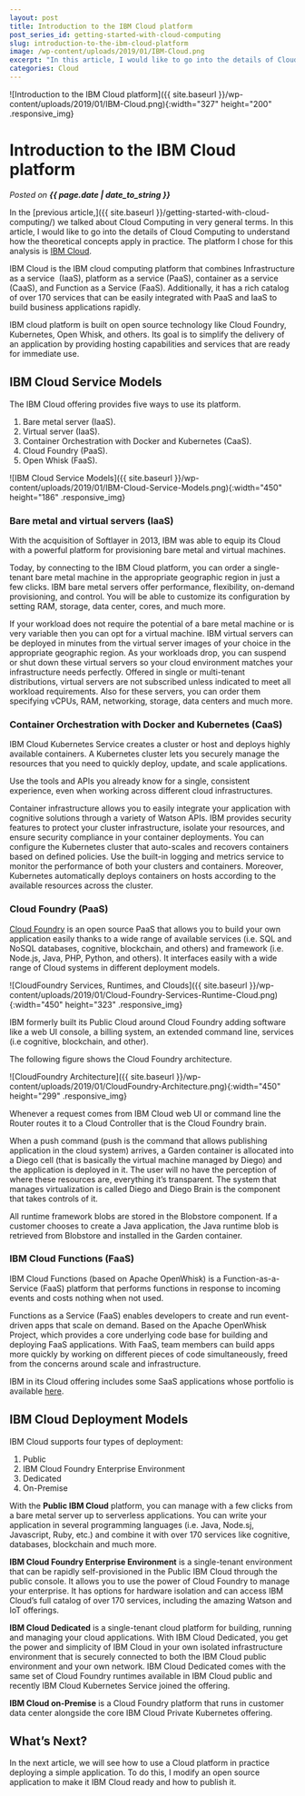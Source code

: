 ```yaml
---
layout: post
title: Introduction to the IBM Cloud platform
post_series_id: getting-started-with-cloud-computing
slug: introduction-to-the-ibm-cloud-platform
image: /wp-content/uploads/2019/01/IBM-Cloud.png
excerpt: "In this article, I would like to go into the details of Cloud Computing analyzing one of the most important platforms on the market: IBM Cloud."
categories: Cloud
---
```


![Introduction to the IBM Cloud platform]({{ site.baseurl }}/wp-content/uploads/2019/01/IBM-Cloud.png){:width="327" height="200" .responsive_img}

# Introduction to the IBM Cloud platform
_Posted on **{{ page.date | date_to_string }}**_

In the [previous article,]({{ site.baseurl }}/getting-started-with-cloud-computing/) we talked about Cloud Computing in very general terms. In this article, I would like to go into the details of Cloud Computing to understand how the theoretical concepts apply in practice. The platform I chose for this analysis is [IBM Cloud](https://www.ibm.com/cloud/).  

IBM Cloud is the IBM cloud computing platform that combines Infrastructure as a service  (IaaS), platform as a service (PaaS), container as a service (CaaS), and Function as a Service (FaaS). Additionally, it has a rich catalog of over 170 services that can be easily integrated with PaaS and IaaS to build business applications rapidly.

IBM cloud platform is built on open source technology like Cloud Foundry, Kubernetes, Open Whisk, and others. Its goal is to simplify the delivery of an application by providing hosting capabilities and services that are ready for immediate use.

## IBM Cloud Service Models

The IBM Cloud offering provides five ways to use its platform.

1.  Bare metal server (IaaS).
2.  Virtual server (IaaS).
3.  Container Orchestration with Docker and Kubernetes (CaaS).
4.  Cloud Foundry (PaaS).
5.  Open Whisk (FaaS).

![IBM Cloud Service Models]({{ site.baseurl }}/wp-content/uploads/2019/01/IBM-Cloud-Service-Models.png){:width="450" height="186" .responsive_img}

### Bare metal and virtual servers (IaaS)

With the acquisition of Softlayer in 2013, IBM was able to equip its Cloud with a powerful platform for provisioning bare metal and virtual machines.

Today, by connecting to the IBM Cloud platform, you can order a single-tenant bare metal machine in the appropriate geographic region in just a few clicks. IBM bare metal servers offer performance, flexibility, on-demand provisioning, and control. You will be able to customize its configuration by setting RAM, storage, data center, cores, and much more.

If your workload does not require the potential of a bare metal machine or is very variable then you can opt for a virtual machine. IBM virtual servers can be deployed in minutes from the virtual server images of your choice in the appropriate geographic region. As your workloads drop, you can suspend or shut down these virtual servers so your cloud environment matches your infrastructure needs perfectly. Offered in single or multi-tenant distributions, virtual servers are not subscribed unless indicated to meet all workload requirements. Also for these servers, you can order them specifying vCPUs, RAM, networking, storage, data centers and much more.

### Container Orchestration with Docker and Kubernetes (CaaS)

IBM Cloud Kubernetes Service creates a cluster or host and deploys highly available containers. A Kubernetes cluster lets you securely manage the resources that you need to quickly deploy, update, and scale applications.

Use the tools and APIs you already know for a single, consistent experience, even when working across different cloud infrastructures.

Container infrastructure allows you to easily integrate your application with cognitive solutions through a variety of Watson APIs. IBM provides security features to protect your cluster infrastructure, isolate your resources, and ensure security compliance in your container deployments. You can configure the Kubernetes cluster that auto-scales and recovers containers based on defined policies. Use the built-in logging and metrics service to monitor the performance of both your clusters and containers. Moreover, Kubernetes automatically deploys containers on hosts according to the available resources across the cluster.

### Cloud Foundry (PaaS)

[Cloud Foundry](https://www.cloudfoundry.org/) is an open source PaaS that allows you to build your own application easily thanks to a wide range of available services (i.e. SQL and NoSQL databases, cognitive, blockchain, and others) and framework (i.e. Node.js, Java, PHP, Python, and others). It interfaces easily with a wide range of Cloud systems in different deployment models.

![CloudFoundry Services, Runtimes, and Clouds]({{ site.baseurl }}/wp-content/uploads/2019/01/Cloud-Foundry-Services-Runtime-Cloud.png){:width="450" height="323" .responsive_img}

IBM formerly built its Public Cloud around Cloud Foundry adding software like a web UI console, a billing system, an extended command line, services (i.e cognitive, blockchain, and other).

The following figure shows the Cloud Foundry architecture.

![CloudFoundry Architecture]({{ site.baseurl }}/wp-content/uploads/2019/01/CloudFoundry-Architecture.png){:width="450" height="299" .responsive_img}

Whenever a request comes from IBM Cloud web UI or command line the Router routes it to a Cloud Controller that is the Cloud Foundry brain.

When a push command (push is the command that allows publishing application in the cloud system) arrives, a Garden container is allocated into a Diego cell (that is basically the virtual machine managed by Diego) and the application is deployed in it. The user will no have the perception of where these resources are, everything it’s transparent. The system that manages virtualization is called Diego and Diego Brain is the component that takes controls of it.

All runtime framework blobs are stored in the Blobstore component. If a customer chooses to create a Java application, the Java runtime blob is retrieved from Blobstore and installed in the Garden container.

### IBM Cloud Functions (FaaS)

IBM Cloud Functions (based on Apache OpenWhisk) is a Function-as-a-Service (FaaS) platform that performs functions in response to incoming events and costs nothing when not used.

Functions as a Service (FaaS) enables developers to create and run event-driven apps that scale on demand. Based on the Apache OpenWhisk Project, which provides a core underlying code base for building and deploying FaaS applications. With FaaS, team members can build apps more quickly by working on different pieces of code simultaneously, freed from the concerns around scale and infrastructure.

IBM in its Cloud offering includes some SaaS applications whose portfolio is available [here](https://www.ibm.com/cloud/saas).

## IBM Cloud Deployment Models

IBM Cloud supports four types of deployment:

1.  Public
2.  IBM Cloud Foundry Enterprise Environment
3.  Dedicated
4.  On-Premise

With the **Public IBM Cloud** platform, you can manage with a few clicks from a bare metal server up to serverless applications. You can write your application in several programming languages (i.e. Java, Node.sj, Javascript, Ruby, etc.) and combine it with over 170 services like cognitive, databases, blockchain and much more.

**IBM Cloud Foundry Enterprise Environment** is a single-tenant environment that can be rapidly self-provisioned in the Public IBM Cloud through the public console. It allows you to use the power of Cloud Foundry to manage your enterprise. It has options for hardware isolation and can access IBM Cloud’s full catalog of over 170 services, including the amazing Watson and IoT offerings.

**IBM Cloud Dedicated** is a single-tenant cloud platform for building, running and managing your cloud applications. With IBM Cloud Dedicated, you get the power and simplicity of IBM Cloud in your own isolated infrastructure environment that is securely connected to both the IBM Cloud public environment and your own network. IBM Cloud Dedicated comes with the same set of Cloud Foundry runtimes available in IBM Cloud public and recently IBM Cloud Kubernetes Service joined the offering.

**IBM Cloud on-Premise** is a Cloud Foundry platform that runs in customer data center alongside the core IBM Cloud Private Kubernetes offering.

## What’s Next?

In the next article, we will see how to use a Cloud platform in practice deploying a simple application. To do this, I modify an open source application to make it IBM Cloud ready and how to publish it.